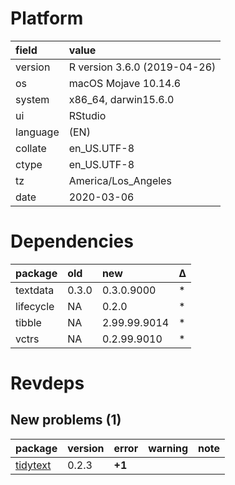 # Platform

|field    |value                        |
|:--------|:----------------------------|
|version  |R version 3.6.0 (2019-04-26) |
|os       |macOS Mojave 10.14.6         |
|system   |x86_64, darwin15.6.0         |
|ui       |RStudio                      |
|language |(EN)                         |
|collate  |en_US.UTF-8                  |
|ctype    |en_US.UTF-8                  |
|tz       |America/Los_Angeles          |
|date     |2020-03-06                   |

# Dependencies

|package   |old   |new          |Δ  |
|:---------|:-----|:------------|:--|
|textdata  |0.3.0 |0.3.0.9000   |*  |
|lifecycle |NA    |0.2.0        |*  |
|tibble    |NA    |2.99.99.9014 |*  |
|vctrs     |NA    |0.2.99.9010  |*  |

# Revdeps

## New problems (1)

|package                          |version |error  |warning |note |
|:--------------------------------|:-------|:------|:-------|:----|
|[tidytext](problems.md#tidytext) |0.2.3   |__+1__ |        |     |

